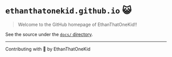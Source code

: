 # `ethanthatonekid.github.io` 😺

> Welcome to the GitHub homepage of EthanThatOneKid!!

See the source under the [`docs/` directory](docs).

---

Contributing with 💖 by EthanThatOneKid
